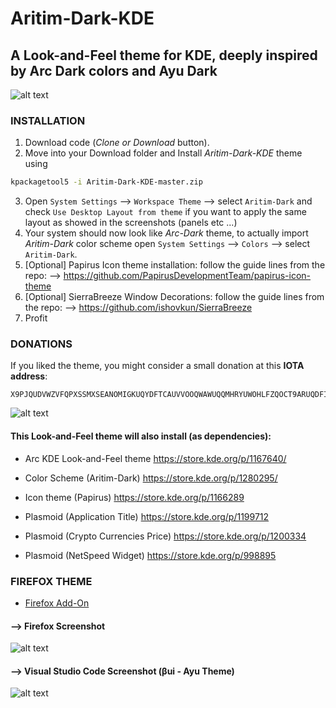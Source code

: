 # Aritim-Dark-KDE

## A Look-and-Feel theme for KDE, deeply inspired by Arc Dark colors and Ayu Dark 

![alt text](https://raw.githubusercontent.com/Mrcuve0/Aritim-Dark-KDE/master/Screenshots/Desktop.png)

### INSTALLATION

1. Download code (*Clone or Download* button).
2. Move into your Download folder and Install *Aritim-Dark-KDE* theme using
```bash
kpackagetool5 -i Aritim-Dark-KDE-master.zip
```
3. Open `System Settings` --> `Workspace Theme` --> select `Aritim-Dark` and check `Use Desktop Layout from theme` if you want to apply the same layout as showed in the screenshots (panels etc ...)
4. Your system should now look like *Arc-Dark* theme, to actually import *Aritim-Dark* color scheme open `System Settings` --> `Colors` --> select `Aritim-Dark`.
5. [Optional] Papirus Icon theme installation: follow the guide lines from the repo: --> https://github.com/PapirusDevelopmentTeam/papirus-icon-theme
6. [Optional] SierraBreeze Window Decorations: follow the guide lines from the repo: --> https://github.com/ishovkun/SierraBreeze
7. Profit

### DONATIONS
If you liked the theme, you might consider a small donation at this **IOTA address**:
```
X9PJQUDVWZVFQPXSSMXSEANOMIGKUQYDFTCAUVVOOQWAWUQQMHRYUWOHLFZQOCT9ARUQDFIIUSWMGJMICUDOC9XOUY
```
![alt text](https://raw.githubusercontent.com/Mrcuve0/Aritim-Dark-KDE/master/QRCode.jpg)


#### This Look-and-Feel theme will also install (as dependencies):

* Arc KDE Look-and-Feel theme
https://store.kde.org/p/1167640/

* Color Scheme (Aritim-Dark)
https://store.kde.org/p/1280295/

* Icon theme (Papirus)
https://store.kde.org/p/1166289

* Plasmoid (Application Title)
https://store.kde.org/p/1199712

* Plasmoid (Crypto Currencies Price)
https://store.kde.org/p/1200334

* Plasmoid (NetSpeed Widget)
https://store.kde.org/p/998895

### FIREFOX THEME
* [Firefox Add-On](https://addons.mozilla.org/en-US/firefox/addon/aritim-dark/)

#### --> Firefox Screenshot

![alt text](https://raw.githubusercontent.com/Mrcuve0/Aritim-Dark-KDE/master/Screenshots/FirefoxTheme.png)

#### --> Visual Studio Code Screenshot (βui - Ayu Theme)

![alt text](https://raw.githubusercontent.com/Mrcuve0/Aritim-Dark-KDE/master/Screenshots/VSCode.png)
